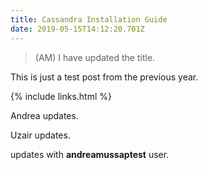 ```yaml
---
title: Cassandra Installation Guide
date: 2019-05-15T14:12:20.701Z
---
```

> (AM) I have updated the title.

This is just a test post from the previous year.

{% include links.html %}

Andrea updates.

Uzair updates.

updates with **andreamussaptest** user.
